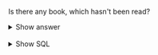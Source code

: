 ﻿Is there any book, which hasn't been read?

<details>
<summary>Show answer</summary>

Apparently no.

</details>

<br/>

<details>
<summary>Show SQL</summary>

```sql
SELECT book_id
FROM book_read
WHERE book_read.status = 'read'
  AND book_read.book_id NOT IN
      (SELECT id
       FROM book);
```

</details>

